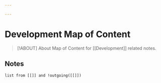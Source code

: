 ```yaml
---

---
```


# Development Map of Content

> [!ABOUT] About
> Map of Content for [[Development]] related notes.

## Notes

```dataview
list from [[]] and !outgoing([[]]) 
```